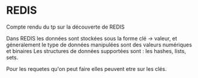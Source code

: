 REDIS
=====
Compte rendu du tp sur la découverte de REDIS

Dans REDIS les données sont stockées sous la forme clé -> valeur, et géneralement le type de données manipulées sont des valeurs numériques et binaires 
Les structures de données supportées sont  : les hashes, lists, sets.

Pour les requetes qu'on peut faire elles peuvent etre  sur les clés.
